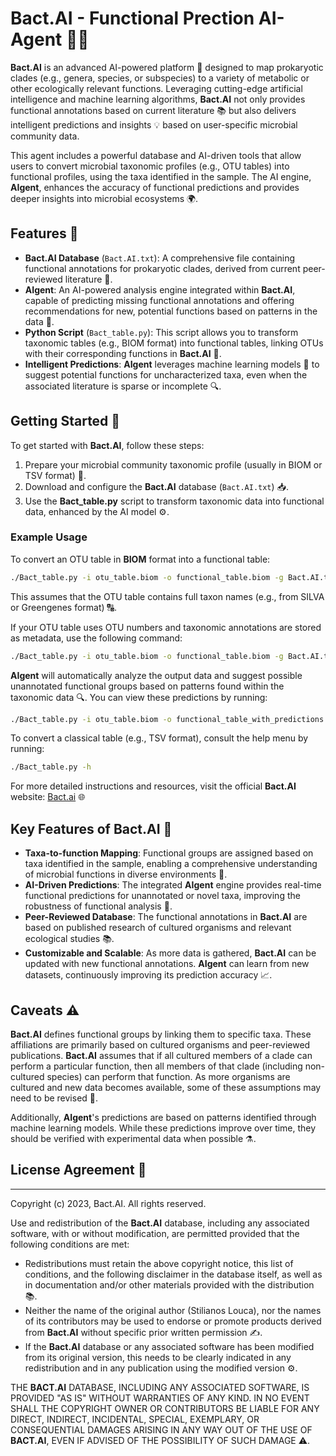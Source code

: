 # Bact.AI - Functional Prection AI-Agent 🌱🧬

**Bact.AI** is an advanced AI-powered platform 🤖 designed to map prokaryotic clades (e.g., genera, species, or subspecies) to a variety of metabolic or other ecologically relevant functions. Leveraging cutting-edge artificial intelligence and machine learning algorithms, **Bact.AI** not only provides functional annotations based on current literature 📚 but also delivers intelligent predictions and insights 💡 based on user-specific microbial community data.

This agent includes a powerful database and AI-driven tools that allow users to convert microbial taxonomic profiles (e.g., OTU tables) into functional profiles, using the taxa identified in the sample. The AI engine, **AIgent**, enhances the accuracy of functional predictions and provides deeper insights into microbial ecosystems 🌍.

## Features 🌟

- **Bact.AI Database** (`Bact.AI.txt`): A comprehensive file containing functional annotations for prokaryotic clades, derived from current peer-reviewed literature 📖.
- **AIgent**: An AI-powered analysis engine integrated within **Bact.AI**, capable of predicting missing functional annotations and offering recommendations for new, potential functions based on patterns in the data 🔮.
- **Python Script** (`Bact_table.py`): This script allows you to transform taxonomic tables (e.g., BIOM format) into functional tables, linking OTUs with their corresponding functions in **Bact.AI** 🔄.
- **Intelligent Predictions**: **AIgent** leverages machine learning models 🤖 to suggest potential functions for uncharacterized taxa, even when the associated literature is sparse or incomplete 🔍.

## Getting Started 🚀

To get started with **Bact.AI**, follow these steps:

1. Prepare your microbial community taxonomic profile (usually in BIOM or TSV format) 📝.
2. Download and configure the **Bact.AI** database (`Bact.AI.txt`) 📥.
3. Use the **Bact_table.py** script to transform taxonomic data into functional data, enhanced by the AI model ⚙️.

### Example Usage

To convert an OTU table in **BIOM** format into a functional table:

```bash
./Bact_table.py -i otu_table.biom -o functional_table.biom -g Bact.AI.txt
```

This assumes that the OTU table contains full taxon names (e.g., from SILVA or Greengenes format) 🔠.

If your OTU table uses OTU numbers and taxonomic annotations are stored as metadata, use the following command:

```bash
./Bact_table.py -i otu_table.biom -o functional_table.biom -g Bact.AI.txt --Bact_by_metadata 'taxonomy'
```

**AIgent** will automatically analyze the output data and suggest possible unannotated functional groups based on patterns found within the taxonomic data 🔍. You can view these predictions by running:

```bash
./Bact_table.py -i otu_table.biom -o functional_table_with_predictions.biom -g Bact.AI.txt --use_ai_predictions
```

To convert a classical table (e.g., TSV format), consult the help menu by running:

```bash
./Bact_table.py -h
```

For more detailed instructions and resources, visit the official **Bact.AI** website: [Bact.ai]() 🌐

## Key Features of **Bact.AI** 🔑

- **Taxa-to-function Mapping**: Functional groups are assigned based on taxa identified in the sample, enabling a comprehensive understanding of microbial functions in diverse environments 🌿.
- **AI-Driven Predictions**: The integrated **AIgent** engine provides real-time functional predictions for unannotated or novel taxa, improving the robustness of functional analysis 🤖.
- **Peer-Reviewed Database**: The functional annotations in **Bact.AI** are based on published research of cultured organisms and relevant ecological studies 📚.
- **Customizable and Scalable**: As more data is gathered, **Bact.AI** can be updated with new functional annotations. **AIgent** can learn from new datasets, continuously improving its prediction accuracy 📈.

## Caveats ⚠️

**Bact.AI** defines functional groups by linking them to specific taxa. These affiliations are primarily based on cultured organisms and peer-reviewed publications. **Bact.AI** assumes that if all cultured members of a clade can perform a particular function, then all members of that clade (including non-cultured species) can perform that function. As more organisms are cultured and new data becomes available, some of these assumptions may need to be revised 🔄.

Additionally, **AIgent**'s predictions are based on patterns identified through machine learning models. While these predictions improve over time, they should be verified with experimental data when possible ⚗️.

## License Agreement 📜

------

Copyright (c) 2023, Bact.AI. All rights reserved.

Use and redistribution of the **Bact.AI** database, including any associated software, with or without modification, are permitted provided that the following conditions are met:

- Redistributions must retain the above copyright notice, this list of conditions, and the following disclaimer in the database itself, as well as in documentation and/or other materials provided with the distribution 📚.
- Neither the name of the original author (Stilianos Louca), nor the names of its contributors may be used to endorse or promote products derived from **Bact.AI** without specific prior written permission ✍️.
- If the **Bact.AI** database or any associated software has been modified from its original version, this needs to be clearly indicated in any redistribution and in any publication using the modified version ⚙️.

THE **BACT.AI** DATABASE, INCLUDING ANY ASSOCIATED SOFTWARE, IS PROVIDED "AS IS" WITHOUT WARRANTIES OF ANY KIND. IN NO EVENT SHALL THE COPYRIGHT OWNER OR CONTRIBUTORS BE LIABLE FOR ANY DIRECT, INDIRECT, INCIDENTAL, SPECIAL, EXEMPLARY, OR CONSEQUENTIAL DAMAGES ARISING IN ANY WAY OUT OF THE USE OF **BACT.AI**, EVEN IF ADVISED OF THE POSSIBILITY OF SUCH DAMAGE ⚠️.
